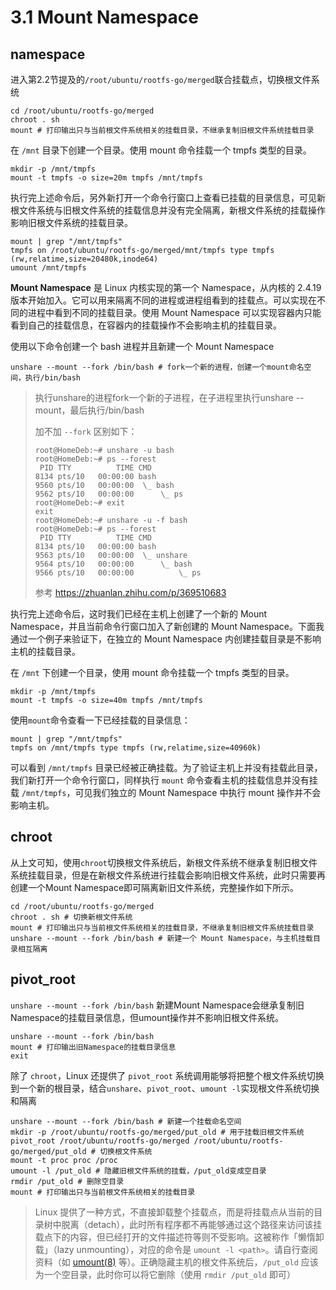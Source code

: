 # 3.1 Mount Namespace

## namespace

进入第2.2节提及的`/root/ubuntu/rootfs-go/merged`联合挂载点，切换根文件系统

```
cd /root/ubuntu/rootfs-go/merged
chroot . sh
mount # 打印输出只与当前根文件系统相关的挂载目录，不继承复制旧根文件系统挂载目录
```

在 `/mnt` 目录下创建一个目录。使用 mount 命令挂载一个 tmpfs 类型的目录。

```
mkdir -p /mnt/tmpfs
mount -t tmpfs -o size=20m tmpfs /mnt/tmpfs
```

执行完上述命令后，另外新打开一个命令行窗口上查看已挂载的目录信息，可见新根文件系统与旧根文件系统的挂载信息并没有完全隔离，新根文件系统的挂载操作影响旧根文件系统的挂载目录。

```
mount | grep "/mnt/tmpfs"
tmpfs on /root/ubuntu/rootfs-go/merged/mnt/tmpfs type tmpfs (rw,relatime,size=20480k,inode64)
umount /mnt/tmpfs
```

**Mount Namespace** 是 Linux 内核实现的第一个 Namespace，从内核的 2.4.19 版本开始加入。它可以用来隔离不同的进程或进程组看到的挂载点。可以实现在不同的进程中看到不同的挂载目录。使用 Mount Namespace 可以实现容器内只能看到自己的挂载信息，在容器内的挂载操作不会影响主机的挂载目录。

使用以下命令创建一个 bash 进程并且新建一个 Mount Namespace

```shell
unshare --mount --fork /bin/bash # fork一个新的进程，创建一个mount命名空间，执行/bin/bash
```

>执行unshare的进程fork一个新的子进程，在子进程里执行unshare --mount，最后执行/bin/bash
>
>加不加 `--fork` 区别如下：
>
>```
>root@HomeDeb:~# unshare -u bash
>root@HomeDeb:~# ps --forest
>  PID TTY          TIME CMD
> 8134 pts/10   00:00:00 bash
> 9560 pts/10   00:00:00  \_ bash
> 9562 pts/10   00:00:00      \_ ps
>root@HomeDeb:~# exit
>exit
>root@HomeDeb:~# unshare -u -f bash
>root@HomeDeb:~# ps --forest
>  PID TTY          TIME CMD
> 8134 pts/10   00:00:00 bash
> 9563 pts/10   00:00:00  \_ unshare
> 9564 pts/10   00:00:00      \_ bash
> 9566 pts/10   00:00:00          \_ ps
>```
>
>参考 https://zhuanlan.zhihu.com/p/369510683

执行完上述命令后，这时我们已经在主机上创建了一个新的 Mount Namespace，并且当前命令行窗口加入了新创建的 Mount Namespace。下面我通过一个例子来验证下，在独立的 Mount Namespace 内创建挂载目录是不影响主机的挂载目录。

在 `/mnt` 下创建一个目录，使用 mount 命令挂载一个 tmpfs 类型的目录。

```
mkdir -p /mnt/tmpfs
mount -t tmpfs -o size=40m tmpfs /mnt/tmpfs
```

使用`mount`命令查看一下已经挂载的目录信息：

```
mount | grep "/mnt/tmpfs"
tmpfs on /mnt/tmpfs type tmpfs (rw,relatime,size=40960k)
```

可以看到 `/mnt/tmpfs` 目录已经被正确挂载。为了验证主机上并没有挂载此目录，我们新打开一个命令行窗口，同样执行 `mount` 命令查看主机的挂载信息并没有挂载 `/mnt/tmpfs`，可见我们独立的 Mount Namespace 中执行 mount 操作并不会影响主机。

## chroot

从上文可知，使用`chroot`切换根文件系统后，新根文件系统不继承复制旧根文件系统挂载目录，但是在新根文件系统进行挂载会影响旧根文件系统，此时只需要再创建一个Mount Namespace即可隔离新旧文件系统，完整操作如下所示。

```
cd /root/ubuntu/rootfs-go/merged
chroot . sh # 切换新根文件系统
mount # 打印输出只与当前根文件系统相关的挂载目录，不继承复制旧根文件系统挂载目录
unshare --mount --fork /bin/bash # 新建一个 Mount Namespace，与主机挂载目录相互隔离
```

## pivot_root

`unshare --mount --fork /bin/bash` 新建Mount Namespace会继承复制旧Namespace的挂载目录信息，但umount操作并不影响旧根文件系统。

```shell
unshare --mount --fork /bin/bash
mount # 打印输出旧Namespace的挂载目录信息
exit
```

除了 `chroot`，Linux 还提供了 `pivot_root` 系统调用能够将把整个根文件系统切换到一个新的根目录，结合`unshare`、`pivot_root`、`umount -l`实现根文件系统切换和隔离

```shell
unshare --mount --fork /bin/bash # 新建一个挂载命名空间
mkdir -p /root/ubuntu/rootfs-go/merged/put_old # 用于挂载旧根文件系统
pivot_root /root/ubuntu/rootfs-go/merged /root/ubuntu/rootfs-go/merged/put_old # 切换根文件系统
mount -t proc proc /proc
umount -l /put_old # 隐藏旧根文件系统的挂载，/put_old变成空目录
rmdir /put_old # 删除空目录
mount # 打印输出只与当前根文件系统相关的挂载目录
```

>Linux 提供了一种方式，不直接卸载整个挂载点，而是将挂载点从当前的目录树中脱离（detach），此时所有程序都不再能够通过这个路径来访问该挂载点下的内容，但已经打开的文件描述符等则不受影响。这被称作「懒惰卸载」（lazy unmounting），对应的命令是 `umount -l <path>`。请自行查阅资料（如 [umount(8)](http://man7.org/linux/man-pages/man8/syscall.8.html) 等）。正确隐藏主机的根文件系统后，`/put_old` 应该为一个空目录，此时你可以将它删除（使用 `rmdir /put_old` 即可）

